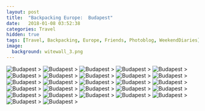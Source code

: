 ```yaml
---
layout: post
title:  "Backpacking Europe:  Budapest"
date:   2018-01-08 03:52:38
categories: Travel
hidden: true
tags: [Travel, Backpacking, Europe, Friends, Photoblog, WeekendDiaries]
image:
  background: witewall_3.png
---
```

<img src="https://i.imgur.com/BrlFPJr.jpg" alt="Budapest">
>

<img src="https://i.imgur.com/n7r8r6o.jpg" alt="Budapest">
>

<img src="https://i.imgur.com/YfsxffI.jpg" alt="Budapest">
>

<img src="https://i.imgur.com/RadC8Cu.jpg" alt="Budapest">
>

<img src="https://i.imgur.com/cuynZAd.jpg" alt="Budapest">
>

<img src="https://i.imgur.com/7IY744U.jpg" alt="Budapest">
>

<img src="https://i.imgur.com/xUhwEEO.jpg" alt="Budapest">
>

<img src="https://i.imgur.com/BJFAyey.jpg" alt="Budapest">
>

<img src="https://i.imgur.com/wG6c29V.jpg" alt="Budapest">
>

<img src="https://i.imgur.com/r6tNt93.jpg" alt="Budapest">
>

<img src="https://i.imgur.com/VZ43qWG.jpg" alt="Budapest">
>

<img src="https://i.imgur.com/sH1r6uc.jpg" alt="Budapest">
>

<img src="https://i.imgur.com/LmmaOES.jpg" alt="Budapest">
>

<img src="https://i.imgur.com/jfkdotU.jpg" alt="Budapest">
>

<img src="https://i.imgur.com/fZDRSCP.jpg" alt="Budapest">
>

<img src="https://i.imgur.com/7ylILYB.jpg" alt="Budapest">
>

<img src="https://i.imgur.com/uoO2X3d.jpg" alt="Budapest">
>

<img src="https://i.imgur.com/aVjPeex.jpg" alt="Budapest">
>

<img src="https://i.imgur.com/gjzKlBk.jpg" alt="Budapest">
>

<img src="https://i.imgur.com/8wcEIe2.jpg" alt="Budapest">
>

<img src="https://i.imgur.com/z4oSahz.jpg" alt="Budapest">
>

<img src="https://i.imgur.com/bu1JfRM.jpg" alt="Budapest">
>

<img src="https://i.imgur.com/AnTQNjL.jpg" alt="Budapest">
>

<img src="https://i.imgur.com/nyTywf9.jpg" alt="Budapest">
>

<img src="https://i.imgur.com/wiPq72l.jpg" alt="Budapest">
>

<img src="https://i.imgur.com/hLFnuq4.jpg" alt="Budapest">
>

<img src="https://i.imgur.com/wJEAUwN.jpg" alt="Budapest">
>
